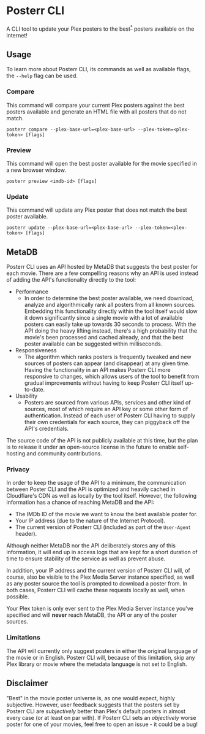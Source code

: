 # Posterr CLI

A CLI tool to update your Plex posters to the best<sup>[*](#disclaimer)</sup> posters available on the internet!

## Usage

To learn more about Posterr CLI, its commands as well as available flags, the `--help` flag can be used.

### Compare

This command will compare your current Plex posters against the best posters available and generate an HTML file with
all posters that do not match. 

```
posterr compare --plex-base-url=<plex-base-url> --plex-token=<plex-token> [flags]
```

### Preview

This command will open the best poster available for the movie specified in a new browser window.

```
posterr preview <imdb-id> [flags]
```

### Update

This command will update any Plex poster that does not match the best poster available.

```
posterr update --plex-base-url=<plex-base-url> --plex-token=<plex-token> [flags]
```

## MetaDB

Posterr CLI uses an API hosted by MetaDB that suggests the best poster for each movie. There are a few compelling
reasons why an API is used instead of adding the API's functionality directly to the tool:

- Performance
  - In order to determine the best poster available, we need download, analyze and algorithmically rank all posters from
    all known sources. Embedding this functionality directly within the tool itself would slow it down significantly 
    since a single movie with a lot of available posters can easily take up towards 30 seconds to process. With the API
    doing the heavy lifting instead, there's a high probability that the movie's been processed and cached already, and
    that the best poster available can be suggested within milliseconds.
- Responsiveness
  - The algorithm which ranks posters is frequently tweaked and new sources of posters can appear (and disappear) at any
    given time. Having the functionality in an API makes Posterr CLI more responsive to changes, which allows users of
    the tool to benefit from gradual improvements without having to keep Posterr CLI itself up-to-date. 
- Usability
  - Posters are sourced from various APIs, services and other kind of sources, most of which require an API key or some
    other form of authentication. Instead of each user of Posterr CLI having to supply their own credentials for each
    source, they can piggyback off the API's credentials.

The source code of the API is not publicly available at this time, but the plan is to release it under an open-source
license in the future to enable self-hosting and community contributions.

### Privacy

In order to keep the usage of the API to a minimum, the communication between Poster CLI and the API is optimized and
heavily cached in Cloudflare's CDN as well as locally by the tool itself. However, the following information has a
chance of reaching MetaDB and the API:
- The IMDb ID of the movie we want to know the best available poster for.
- Your IP address (due to the nature of the Internet Protocol).
- The current version of Posterr CLI (included as part of the `User-Agent` header).

Although neither MetaDB nor the API deliberately stores any of this information, it will end up in access logs that are
kept for a short duration of time to ensure stability of the service as well as prevent abuse.

In addition, your IP address and the current version of Posterr CLI will, of course, also be visible to the Plex Media
Server instance specified, as well as any poster source the tool is prompted to download a poster from. In both cases,
Posterr CLI will cache these requests locally as well, when possible.

Your Plex token is only ever sent to the Plex Media Server instance you've specified and will **never** reach MetaDB,
the API or any of the poster sources.

### Limitations

The API will currently only suggest posters in either the original language of the movie or in English. Posterr CLI
will, because of this limitation, skip any Plex library or movie where the metadata language is not set to English.

## Disclaimer

"Best" in the movie poster universe is, as one would expect, highly subjective. However, user feedback suggests that the
posters set by Posterr CLI are _subjectively_ better than Plex's default posters in almost every case (or at least on
par with). If Posterr CLI sets an _objectively_ worse poster for one of your movies, feel free to open an issue - it
could be a bug! 